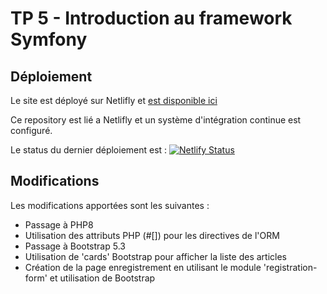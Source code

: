 # TP 5 - Introduction au framework Symfony


## Déploiement
Le site est déployé sur Netlifly et [est disponible ici](https://rococo-gecko-ce9483.netlify.app/)

Ce repository est lié a Netlifly et un système d'intégration continue est configuré.

Le status du dernier déploiement est : [![Netlify Status](https://api.netlify.com/api/v1/badges/55b2eb74-0bc0-4b36-aa3a-f0656f996ef3/deploy-status)](https://app.netlify.com/sites/rococo-gecko-ce9483/deploys)


## Modifications

Les modifications apportées sont les suivantes :
- Passage à PHP8
- Utilisation des attributs PHP (#[]) pour les directives de l'ORM
- Passage à Bootstrap 5.3
- Utilisation de 'cards' Bootstrap pour afficher la liste des articles
- Création de la page enregistrement en utilisant le module 'registration-form' et utilisation de Bootstrap

